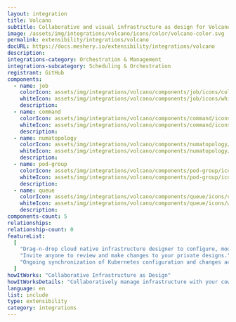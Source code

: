 ```yaml
---
layout: integration
title: Volcano
subtitle: Collaborative and visual infrastructure as design for Volcano
image: /assets/img/integrations/volcano/icons/color/volcano-color.svg
permalink: extensibility/integrations/volcano
docURL: https://docs.meshery.io/extensibility/integrations/volcano
description:
integrations-category: Orchestration & Management
integrations-subcategory: Scheduling & Orchestration
registrant: GitHub
components:
  - name: job
    colorIcon: assets/img/integrations/volcano/components/job/icons/color/job-color.svg
    whiteIcon: assets/img/integrations/volcano/components/job/icons/white/job-white.svg
    description:
  - name: command
    colorIcon: assets/img/integrations/volcano/components/command/icons/color/command-color.svg
    whiteIcon: assets/img/integrations/volcano/components/command/icons/white/command-white.svg
    description:
  - name: numatopology
    colorIcon: assets/img/integrations/volcano/components/numatopology/icons/color/numatopology-color.svg
    whiteIcon: assets/img/integrations/volcano/components/numatopology/icons/white/numatopology-white.svg
    description:
  - name: pod-group
    colorIcon: assets/img/integrations/volcano/components/pod-group/icons/color/pod-group-color.svg
    whiteIcon: assets/img/integrations/volcano/components/pod-group/icons/white/pod-group-white.svg
    description:
  - name: queue
    colorIcon: assets/img/integrations/volcano/components/queue/icons/color/queue-color.svg
    whiteIcon: assets/img/integrations/volcano/components/queue/icons/white/queue-white.svg
    description:
components-count: 5
relationships:
relationship-count: 0
featureList:
  [
    "Drag-n-drop cloud native infrastructure designer to configure, model, and deploy your workloads.",
    "Invite anyone to review and make changes to your private designs.",
    "Ongoing synchronization of Kubernetes configuration and changes across any number of clusters.",
  ]
howItWorks: "Collaborative Infrastructure as Design"
howItWorksDetails: "Collaboratively manage infrastructure with your coworkers synchronously sharing the same designs."
language: en
list: include
type: extensibility
category: integrations
---
```

